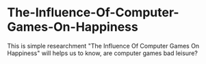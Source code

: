 # The-Influence-Of-Computer-Games-On-Happiness
This is simple researchment "The Influence Of Computer Games On Happiness" will helps us to know, are computer games bad leisure?
